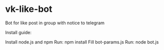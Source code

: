 # vk-like-bot

Bot for like post in group with notice to telegram

Install guide:

Install node.js and npm
Run: npm install
Fill bot-params.js
Run: node bot.js
